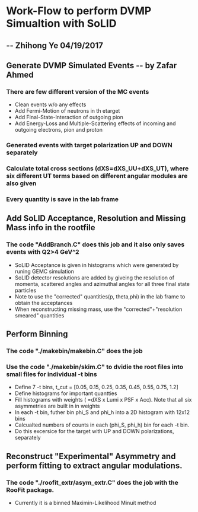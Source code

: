 # Work-Flow to perform DVMP Simualtion with SoLID
## -- Zhihong Ye 04/19/2017

## Generate DVMP Simulated Events -- by Zafar Ahmed
### There are few different version of the MC events

  * Clean events w/o any effects
  * Add Fermi-Motion of neutrons in th etarget
  * Add Final-State-Interaction of outgoing pion
  * Add Energy-Loss and Multiple-Scattering effects of incoming and outgoing electrons, pion and proton

### Generated events with target polarization UP and DOWN separately
### Calculate total cross sections (dXS=dXS_UU+dXS_UT), where six different UT terms based on different angular modules are also given
### Every quantity is save in the lab frame


## Add SoLID Acceptance, Resolution and Missing Mass info in the rootfile
### The code "AddBranch.C" does this job and it also only saves events with Q2>4 GeV^2

 * SoLID Acceptance is given in histograms which were generated by runing GEMC simulation
 * SoLID detector resolutions are added by giveing the resolution of momenta, scattered angles and azimuthal angles for all three final state particles
 * Note to use the "corrected" quantities(p, theta,phi) in the lab frame to obtain the acceptances
 * When reconstructing missing mass, use the "corrected"+"resolution smeared" quantities

## Perform Binning
### The code "./makebin/makebin.C" does the job
### Use the code "./makebin/skim.C" to dvidie the root files into small files for individual -t bins

 * Define 7 -t bins, t_cut = [0.05, 0.15, 0.25, 0.35, 0.45, 0.55, 0.75, 1.2]
 * Define histograms for important quantties
 * Fill histograms with weights ( =dXS x Lumi x PSF x Acc). Note that all six asymmetries are built in in weights
 * In each -t bin, futher bin phi_S and phi_h into a 2D histogram with 12x12 bins
 * Calcualted numbers of counts in each (phi_S, phi_h) bin for each -t bin.
 * Do this excersice for the target with UP and DOWN polarizations, separately

## Reconstruct "Experimental" Asymmetry and perform fitting to extract angular modulations.
### The code "./roofit_extr/asym_extr.C" does the job with the RooFit package.
 * Currently it is a binned Maximin-Likelihood Minuit method
  
